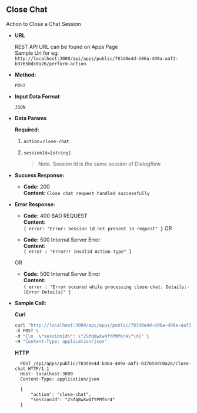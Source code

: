 **Close Chat**
----
  Action to Close a Chat Session

* **URL**

    REST API URL can be found on Apps Page <br />
    Sample Url for eg: <br /> `http://localhost:3000/api/apps/public/783d8e4d-b06a-409a-aaf3-b37650dc0a26/perform-action`

* **Method:**

  `POST`
  
*  **Input Data Format**

    `JSON`

* **Data Params**

   **Required:**
 
   1. `action`=`close-chat` <br/>

   2. `sessionId=[string]`
      > Note. Session Id is the same session of Dialogflow

* **Success Response:**

  * **Code:** 200 <br />
    **Content:** `Close chat request handled successfully`
 
* **Error Response:**

  * **Code:** 400 BAD REQUEST <br />
    **Content:** <br/>
    `{
        error: "Error: Session Id not present in request"
    }`
  OR

  * **Code:** 500 Internal Server Error <br />
    **Content:** <br />
    `{ error : "Error!! Invalid Action type" }`

  OR

  * **Code:** 500 Internal Server Error <br />
    **Content:** <br />
    `{ error : "Error occured while processing close-chat. Details:- [Error Details]" }`

* **Sample Call:**

    **Curl**
    ```bash
    curl "http://localhost:3000/api/apps/public/783d8e4d-b06a-409a-aaf3-b37650dc0a26/close-chat" \
    -X POST \
    -d "{\n  \"sessionId\": \"2Sfq8wXw4fYPMf6r4\"\n}" \
    -H "Content-Type: application/json" 
    ```
    **HTTP**

  ```HTTP
    POST /api/apps/public/783d8e4d-b06a-409a-aaf3-b37650dc0a26/close-chat HTTP/1.1
    Host: localhost:3000
    Content-Type: application/json

    {
        "action": "close-chat",
        "sessionId": "2Sfq8wXw4fYPMf6r4"
    }
  ```